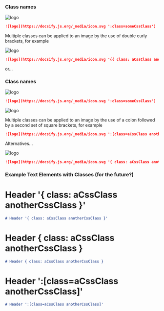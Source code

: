 ### Class names

![logo](https://docsify.js.org/_media/icon.svg ':class=someCssClass')

```md
![logo](https://docsify.js.org/_media/icon.svg ':class=someCssClass')
```

Multiple classes can be applied to an image by the use of double curly brackets, for example

![logo](https://docsify.js.org/_media/icon.svg '{{ class: aCssClass anotherCssClass }}')

```md
![logo](https://docsify.js.org/_media/icon.svg '{{ class: aCssClass anotherCssClass }}')
```

or...

### Class names

![logo](https://docsify.js.org/_media/icon.svg ':class=someCssClass')

```md
![logo](https://docsify.js.org/_media/icon.svg ':class=someCssClass')
```

![logo](https://docsify.js.org/_media/icon.svg ':[class=aCssClass anotherCssClass]')

Multiple classes can be applied to an image by the use of a colon followed by a second set of square brackets, for example

```md
![logo](https://docsify.js.org/_media/icon.svg ':[class=aCssClass anotherCssClass]')
```

Alternatives...

![logo](https://docsify.js.org/_media/icon.svg '{ class: aCssClass anotherCssClass }')

```md
![logo](https://docsify.js.org/_media/icon.svg '{ class: aCssClass anotherCssClass }')
```

### Example Text Elements with Classes (for the future?)

# Header '{ class: aCssClass anotherCssClass }'

```md
# Header '{ class: aCssClass anotherCssClass }'
```

# Header { class: aCssClass anotherCssClass }

```md
# Header { class: aCssClass anotherCssClass }
```

# Header ':[class=aCssClass anotherCssClass]'

```md
# Header ':[class=aCssClass anotherCssClass]'
```
